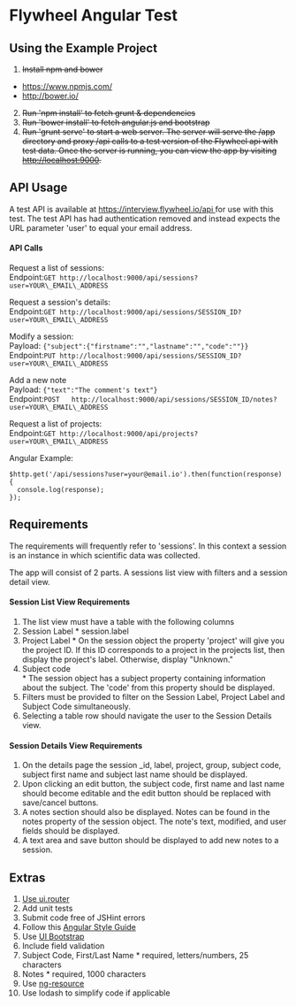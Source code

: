 # Flywheel Angular Test

## Using the Example Project

1. <del>Install npm and bower
  * <https://www.npmjs.com/>
  * <http://bower.io/>
2. <del>Run 'npm install' to fetch grunt & dependencies
3. <del>Run 'bower install' to fetch angular.js and bootstrap
4. <del>Run 'grunt serve' to start a web server.  The server will serve the /app directory and proxy /api calls to a test version of the Flywheel api with test data.  Once the server is running, you can view the app by visiting <http://localhost:9000>.

## API Usage

A test API is available at [https://interview.flywheel.io/api ](https://interview.flywheel.io/api) for use with this test.  The test API has had authentication removed and instead expects the URL parameter 'user' to equal your email address.

#### API Calls

Request a list of sessions:  
Endpoint:`GET http://localhost:9000/api/sessions?user=YOUR\_EMAIL\_ADDRESS`

Request a session's details:  
Endpoint:`GET http://localhost:9000/api/sessions/SESSION_ID?user=YOUR\_EMAIL\_ADDRESS`

Modify a session:  
Payload: `{"subject":{"firstname":"","lastname":"","code":""}}`  
Endpoint:`PUT http://localhost:9000/api/sessions/SESSION_ID?user=YOUR\_EMAIL\_ADDRESS`

Add a new note  
Payload: `{"text":"The comment's text"}`   
Endpoint:`POST  
 http://localhost:9000/api/sessions/SESSION_ID/notes?user=YOUR\_EMAIL\_ADDRESS`  

Request a list of projects:  
Endpoint:`GET http://localhost:9000/api/projects?user=YOUR\_EMAIL\_ADDRESS`

Angular Example:
```
$http.get('/api/sessions?user=your@email.io').then(function(response) {
  console.log(response);
});
```

## Requirements
The requirements will frequently refer to 'sessions'.  In this context a session is an instance in which scientific data was collected.

The app will consist of 2 parts.  A sessions list view with filters and a session detail view.

#### Session List View Requirements  
1. The list view must have a table with the following columns
  1. Session Label
    * session.label
  2. Project Label
    * On the session object the property 'project' will give you the project ID.  If this ID corresponds to a project in the projects list, then display the project's label.  Otherwise, display "Unknown."
  3. Subject code  
    * The session object has a subject property containing information about the subject.  The 'code' from this property should be displayed.
2.  Filters must be provided to filter on the Session Label, Project Label and Subject Code simultaneously.
3.  Selecting a table row should navigate the user to the Session Details view.

#### Session Details View Requirements
1. On the details page the session _id, label, project, group, subject code, subject first name and subject last name should be displayed.
2. Upon clicking an edit button, the subject code, first name and last name should become editable and the edit button should be replaced with save/cancel buttons.
3. A notes section should also be displayed.  Notes can be found in the notes property of the session object.  The note's text, modified, and user fields should be displayed.
4. A text area and save button should be displayed to add new notes to a session.

## Extras

1. [Use ui.router](https://github.com/angular-ui/ui-router)
2. Add unit tests
3. Submit code free of JSHint errors
4. Follow this [Angular Style Guide](https://github.com/johnpapa/angular-styleguide/blob/master/a1/README.md)
5. Use [UI Bootstrap](https://angular-ui.github.io/bootstrap/)
6. Include field validation
  1. Subject Code, First/Last Name
    * required, letters/numbers, 25 characters
  2. Notes
    * required, 1000 characters
7. Use [ng-resource](https://docs.angularjs.org/api/ngResource/service/$resource)
8. Use lodash to simplify code if applicable
